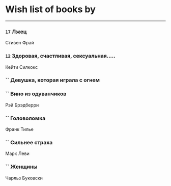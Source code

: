 # Wish list of books by [](https://plus.google.com/u/0/110931306939441771638/)
---

### `17` Лжец
Стивен Фрай

### `12` Здоровая, счастливая, сексуальная.....
Кейти Силкокс

### `` Девушка, которая играла с огнем

### `` Вино из одуванчиков
Рэй Брэдберри

### `` Головоломка
Франк Тилье

### `` Сильнее страха
Марк Леви

### `` Женщины
Чарльз Буковски

